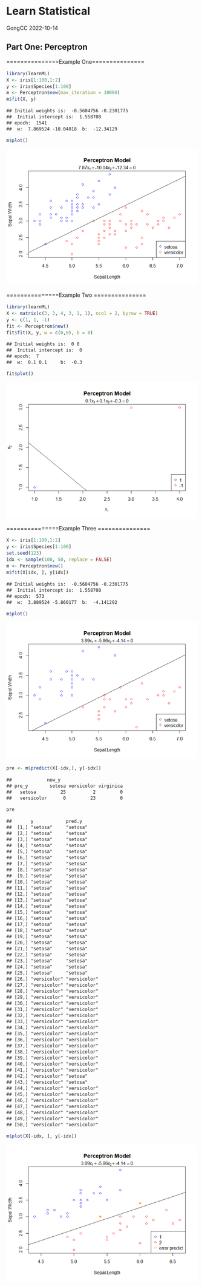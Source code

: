Learn Statistical
================
GongCC
2022-10-14

## Part One: Perceptron

===============Example One===============

``` r
library(learnML)
X <- iris[1:100,1:2]
y <- iris$Species[1:100]
m <- Perceptron$new(max_iteration = 10000)
m$fit(X, y)
```

    ## Initial weights is:  -0.5604756 -0.2301775 
    ##  Initial intercept is:  1.558708 
    ## epoch:  1541  
    ##  w:  7.869524 -10.04018  b:  -12.34129

``` r
m$plot()
```

![](README_files/figure-gfm/unnamed-chunk-2-1.png)<!-- -->

===============Example Two ===============

``` r
library(learnML)
X <- matrix(c(3, 3, 4, 3, 1, 1), ncol = 2, byrow = TRUE)
y <- c(1, 1, -1)
fit <- Perceptron$new()
fit$fit(X, y, w = c(0,0), b = 0)
```

    ## Initial weights is:  0 0 
    ##  Initial intercept is:  0 
    ## epoch:  7  
    ##  w:  0.1 0.1     b:  -0.3

``` r
fit$plot()
```

![](README_files/figure-gfm/unnamed-chunk-4-1.png)<!-- -->

===============Example Three ===============

``` r
X <- iris[1:100,1:2]
y <- iris$Species[1:100]
set.seed(123)
idx <- sample(100, 50, replace = FALSE)
m <- Perceptron$new()
m$fit(X[idx, ], y[idx])
```

    ## Initial weights is:  -0.5604756 -0.2301775 
    ##  Initial intercept is:  1.558708 
    ## epoch:  573  
    ##  w:  3.889524 -5.860177  b:  -4.141292

``` r
m$plot()
```

![](README_files/figure-gfm/unnamed-chunk-6-1.png)<!-- -->

``` r
pre <- m$predict(X[-idx,], y[-idx])
```

    ##             new_y
    ## pre_y        setosa versicolor virginica
    ##   setosa         25          2         0
    ##   versicolor      0         23         0

``` r
pre
```

    ##       y            pred.y      
    ##  [1,] "setosa"     "setosa"    
    ##  [2,] "setosa"     "setosa"    
    ##  [3,] "setosa"     "setosa"    
    ##  [4,] "setosa"     "setosa"    
    ##  [5,] "setosa"     "setosa"    
    ##  [6,] "setosa"     "setosa"    
    ##  [7,] "setosa"     "setosa"    
    ##  [8,] "setosa"     "setosa"    
    ##  [9,] "setosa"     "setosa"    
    ## [10,] "setosa"     "setosa"    
    ## [11,] "setosa"     "setosa"    
    ## [12,] "setosa"     "setosa"    
    ## [13,] "setosa"     "setosa"    
    ## [14,] "setosa"     "setosa"    
    ## [15,] "setosa"     "setosa"    
    ## [16,] "setosa"     "setosa"    
    ## [17,] "setosa"     "setosa"    
    ## [18,] "setosa"     "setosa"    
    ## [19,] "setosa"     "setosa"    
    ## [20,] "setosa"     "setosa"    
    ## [21,] "setosa"     "setosa"    
    ## [22,] "setosa"     "setosa"    
    ## [23,] "setosa"     "setosa"    
    ## [24,] "setosa"     "setosa"    
    ## [25,] "setosa"     "setosa"    
    ## [26,] "versicolor" "versicolor"
    ## [27,] "versicolor" "versicolor"
    ## [28,] "versicolor" "versicolor"
    ## [29,] "versicolor" "versicolor"
    ## [30,] "versicolor" "versicolor"
    ## [31,] "versicolor" "versicolor"
    ## [32,] "versicolor" "versicolor"
    ## [33,] "versicolor" "versicolor"
    ## [34,] "versicolor" "versicolor"
    ## [35,] "versicolor" "versicolor"
    ## [36,] "versicolor" "versicolor"
    ## [37,] "versicolor" "versicolor"
    ## [38,] "versicolor" "versicolor"
    ## [39,] "versicolor" "versicolor"
    ## [40,] "versicolor" "versicolor"
    ## [41,] "versicolor" "versicolor"
    ## [42,] "versicolor" "setosa"    
    ## [43,] "versicolor" "setosa"    
    ## [44,] "versicolor" "versicolor"
    ## [45,] "versicolor" "versicolor"
    ## [46,] "versicolor" "versicolor"
    ## [47,] "versicolor" "versicolor"
    ## [48,] "versicolor" "versicolor"
    ## [49,] "versicolor" "versicolor"
    ## [50,] "versicolor" "versicolor"

``` r
m$plot(X[-idx, ], y[-idx])
```

![](README_files/figure-gfm/unnamed-chunk-8-1.png)<!-- -->
